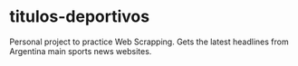 # titulos-deportivos
Personal project to practice Web Scrapping. Gets the latest headlines from Argentina main sports news websites.
